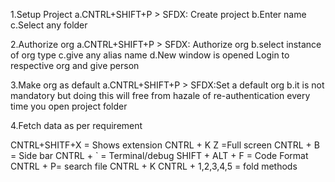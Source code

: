 1.Setup Project
  a.CNTRL+SHIFT+P > SFDX: Create project
  b.Enter name
  c.Select any folder

2.Authorize org
  a.CNTRL+SHIFT+P > SFDX: Authorize org
  b.select instance of org type
  c.give any alias name
  d.New window is opened Login to respective org and give person 

3.Make org as default
  a.CNTRL+SHIFT+P > SFDX:Set a default org
  b.it is not mandatory but doing this will free from hazale of re-authentication every time you open project folder

4.Fetch data as per requirement




CNTRL+SHITF+X =  Shows extension
CNTRL + K Z =Full screen
CNTRL + B = Side bar
CNTRL + ` = Terminal/debug
SHIFT + ALT + F = Code Format
CNTRL + P= search file
CNTRL + K CNTRL + 1,2,3,4,5 = fold methods